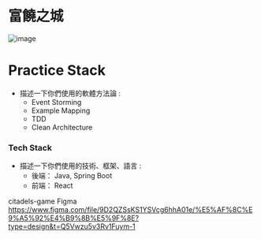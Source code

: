 # 富饒之城
   
   ![image](https://user-images.githubusercontent.com/39298006/234902429-bc961cc1-a0c6-4115-81e7-4e409d19ad36.png)



#  Practice Stack
- 描述一下你們使用的軟體方法論 :
   - Event Storming
   - Example Mapping
   - TDD
   - Clean Architecture

### Tech Stack
- 描述一下你們使用的技術、框架、語言 :
  - 後端： Java, Spring Boot
  - 前端： React

citadels-game
Figma https://www.figma.com/file/9D2QZSsKS1YSVcg6hhA01e/%E5%AF%8C%E9%A5%92%E4%B9%8B%E5%9F%8E?type=design&t=Q5Vwzu5v3Rv1Fuym-1
